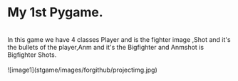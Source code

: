 # My 1st Pygame.
<br>
In this game we have 4 classes Player and is the fighter image ,Shot and it's the bullets of the player,Anm and it's the Bigfighter and Anmshot is Bigfighter Shots.
<br><br>
![image1](stgame/images/forgithub/projectimg.jpg)
